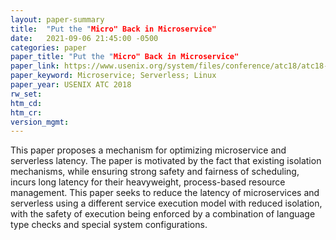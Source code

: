 ```yaml
---
layout: paper-summary
title:  "Put the "Micro" Back in Microservice"
date:   2021-09-06 21:45:00 -0500
categories: paper
paper_title: "Put the "Micro" Back in Microservice"
paper_link: https://www.usenix.org/system/files/conference/atc18/atc18-boucher.pdf
paper_keyword: Microservice; Serverless; Linux
paper_year: USENIX ATC 2018
rw_set:
htm_cd:
htm_cr:
version_mgmt:
---
```


This paper proposes a mechanism for optimizing microservice and serverless latency. The paper is motivated by the 
fact that existing isolation mechanisms, while ensuring strong safety and fairness of scheduling, incurs long latency
for their heavyweight, process-based resource management. This paper seeks to reduce the latency of microservices
and serverless using a different service execution model with reduced isolation, with the safety of execution being 
enforced by a combination of language type checks and special system configurations.
